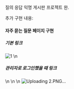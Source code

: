 
질의 응답 익명 게시판 프로젝트 완.

추가 구현 내용:

#### 자주 묻는 질문 페이지 구현

##### 기본 링크
![1](https://github.com/user-attachments/assets/304bcd86-3ee7-4bef-9df6-81cc924a35da)
\n
##### 관리자로 로그인했을 때 링크
\n
\n
\n
![Uploading 2.PNG…]()

